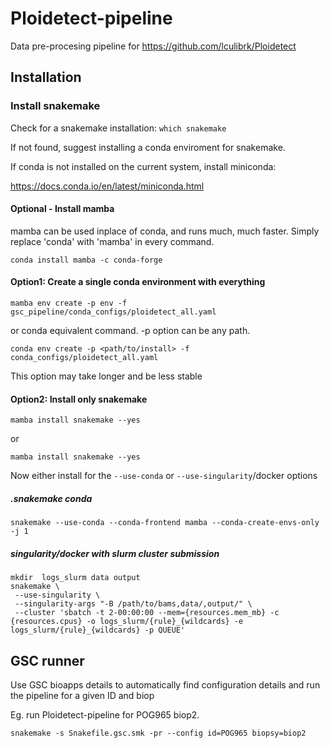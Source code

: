 # Ploidetect-pipeline

Data pre-procesing pipeline for https://github.com/lculibrk/Ploidetect

## Installation

### Install snakemake

Check for a snakemake installation: `which snakemake`

If not found, suggest installing a conda enviroment for snakemake.

If conda is not installed on the current system, install miniconda:

https://docs.conda.io/en/latest/miniconda.html

#### Optional - Install mamba

mamba can be used inplace of conda, and runs much, much faster.
Simply replace 'conda' with 'mamba' in every command.

```
conda install mamba -c conda-forge
```

#### Option1: Create a single conda environment with everything

```
mamba env create -p env -f gsc_pipeline/conda_configs/ploidetect_all.yaml
```
or conda equivalent command.  -p option can be any path.
```
conda env create -p <path/to/install> -f conda_configs/ploidetect_all.yaml
```
This option may take longer and be less stable

#### Option2: Install only snakemake

```
mamba install snakemake --yes
```
or
```
mamba install snakemake --yes
```

Now either install for the `--use-conda` or `--use-singularity`/docker options

##### .snakemake conda

```
snakemake --use-conda --conda-frontend mamba --conda-create-envs-only -j 1
```

##### singularity/docker with slurm cluster submission

```
mkdir  logs_slurm data output
snakemake \
 --use-singularity \
 --singularity-args "-B /path/to/bams,data/,output/" \
 --cluster 'sbatch -t 2-00:00:00 --mem={resources.mem_mb} -c {resources.cpus} -o logs_slurm/{rule}_{wildcards} -e logs_slurm/{rule}_{wildcards} -p QUEUE'
```

## GSC runner

Use GSC bioapps details to automatically find configuration details and run the pipeline for a given ID and biop

Eg. run Ploidetect-pipeline for POG965 biop2.

```
snakemake -s Snakefile.gsc.smk -pr --config id=POG965 biopsy=biop2
```
